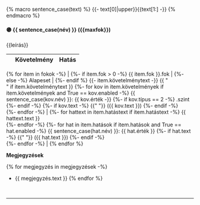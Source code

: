 {% macro sentence_case(text) %}
    {{- text[0]|upper}}{{text[1:] -}}
{% endmacro %}
#### 🟣 {{ sentence_case(név) }} ({{maxfok}})

{{leírás}}

| |  Követelmény | Hatás  |
| :----------- | :----------- | :----------- |
{% for item in fokok -%}
|
{%- if item.fok > 0 -%}
{{ item.fok }}.fok |
{%- else -%}
Alapeset |
{%- endif %}
{{- item.követelménytext -}} {{ "<br />" if item.követelménytext }}
{%- for kov in item.követelmények if item.követelmények and True == kov.enabled -%}
{{ sentence_case(kov.név) }}: {{ kov.érték -}}
{%- if kov.típus == 2 -%}
.szint
{%- endif -%}
{%- if kov.text -%}
{{" "}} ({{ kov.text }})
{%- endif -%}
<br />
{%- endfor -%}
 | {%- for hattext in item.hatástext if item.hatástext -%}
{{ hattext.text }}<br />
{%- endfor -%}
{%- for hat in item.hatások if item.hatások and True == hat.enabled  -%}
{{ sentence_case(hat.név) }}: {{ hat.érték }}
{%- if hat.text -%}
{{" "}} ({{ hat.text }})
{%- endif -%}
<br />
{%- endfor -%}
 |
{% endfor %}
<br />

**Megjegyzések**

{% for megjegyzés in megjegyzések -%}
- {{ megjegyzés.text }}
{% endfor %}
<br />

---
